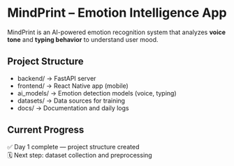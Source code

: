 #  MindPrint – Emotion Intelligence App

MindPrint is an AI-powered emotion recognition system that analyzes **voice tone** and **typing behavior** to understand user mood.

##  Project Structure
- backend/ → FastAPI server
- frontend/ → React Native app (mobile)
- ai_models/ → Emotion detection models (voice, typing)
- datasets/ → Data sources for training
- docs/ → Documentation and daily logs

##  Current Progress
✅ Day 1 complete — project structure created  
🗓️ Next step: dataset collection and preprocessing
